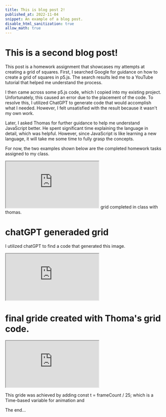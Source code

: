```yaml
---
title: This is blog post 2!
published_at: 2022-11-04
snippet: An example of a blog post.
disable_html_sanitization: true
allow_math: true
---
```


# This is a second blog post!

This post is a homework assignment that showcases my attempts at creating a grid of squares. First, I searched Google for guidance on how to create a grid of squares in p5.js. The search results led me to a YouTube tutorial that helped me understand the process.

I then came across some p5.js code, which I copied into my existing project. Unfortunately, this caused an error due to the placement of the code. To resolve this, I utilized ChatGPT to generate code that would accomplish what I needed. However, I felt unsatisfied with the result because it wasn't my own work.

Later, I asked Thomas for further guidance to help me understand JavaScript better. He spent significant time explaining the language in detail, which was helpful. However, since JavaScript is like learning a new language, it will take me some time to fully grasp the concepts.

For now, the two examples shown below are the completed homework tasks assigned to my class.

<iframe src="https://editor.p5js.org/Ranianazz/full/2Lq-VjJKk"></iframe>
grid completed in class with thomas.

# chatGPT generaded grid

I utilized chatGPT to find a code that generated this image.

<iframe src="https://editor.p5js.org/Ranianazz/full/sy96UEP2Z"></iframe>

# final gride created with Thoma's grid code.

<iframe src="https://editor.p5js.org/Ranianazz/full/tncd0ztq-"></iframe>

This gride was achieved by adding const t = frameCount / 25; which is a Time-based variable for animation and

The end...
